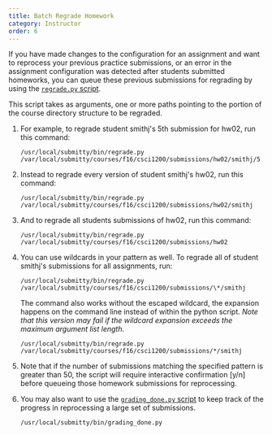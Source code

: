 ```yaml
---
title: Batch Regrade Homework
category: Instructor
order: 6
---
```


If you have made changes to the configuration for an assignment and
want to reprocess your previous practice submissions, or an error in the
assignment configuration was detected after students submitted
homeworks, you can queue these previous submissions for regrading by
using the [`regrade.py` script][regrade.py].

This script takes as arguments, one or more paths pointing to the
portion of the course directory structure to be regraded.

1. For example, to regrade student smithj's 5th submission for hw02, run this command:

   ```
   /usr/local/submitty/bin/regrade.py /var/local/submitty/courses/f16/csci1200/submissions/hw02/smithj/5
   ```

2. Instead to regrade every version of student smithj's hw02, run this command:

   ```
   /usr/local/submitty/bin/regrade.py /var/local/submitty/courses/f16/csci1200/submissions/hw02/smithj 
   ```

3. And to regrade all students submissions of hw02, run this command:

   ```
   /usr/local/submitty/bin/regrade.py /var/local/submitty/courses/f16/csci1200/submissions/hw02 
   ```

3. You can use wildcards in your pattern as well.  To regrade all
   of student smithj's submissions for all assignments, run:

   ```
   /usr/local/submitty/bin/regrade.py /var/local/submitty/courses/f16/csci1200/submissions/\*/smithj 
   ```
   
   The command also works without the escaped wildcard, the expansion
   happens on the command line instead of within the python script.
   _Note that this version may fail if the wildcard expansion exceeds
   the maximum argument list length._

   ```
   /usr/local/submitty/bin/regrade.py /var/local/submitty/courses/f16/csci1200/submissions/*/smithj 
   ```


4. Note that if the number of submissions matching the specified
   pattern is greater than 50, the script will require interactive
   confirmation [y/n] before queueing those homework submissions for
   reprocessing.

5. You may also want to use the [`grading_done.py` script][grading_done.py]
   to keep track of the progress in reprocessing a large set of
   submissions.

   ```
   /usr/local/submitty/bin/grading_done.py 
   ```

[regrade.py]: https://github.com/Submitty/Submitty/blob/master/bin/regrade.py
[grading_done.py]: https://github.com/Submitty/Submitty/blob/master/bin/grading_done.py